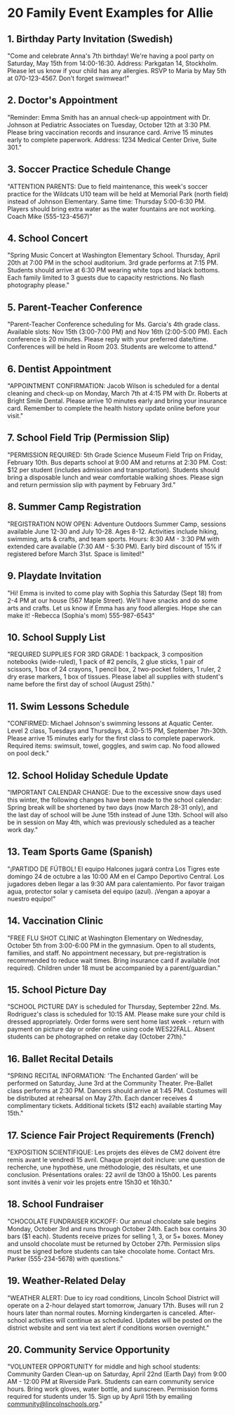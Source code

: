 # 20 Family Event Examples for Allie

## 1. Birthday Party Invitation (Swedish)
"Come and celebrate Anna's 7th birthday! We're having a pool party on Saturday, May 15th from 14:00-16:30. Address: Parkgatan 14, Stockholm. Please let us know if your child has any allergies. RSVP to Maria by May 5th at 070-123-4567. Don't forget swimwear!"

## 2. Doctor's Appointment
"Reminder: Emma Smith has an annual check-up appointment with Dr. Johnson at Pediatric Associates on Tuesday, October 12th at 3:30 PM. Please bring vaccination records and insurance card. Arrive 15 minutes early to complete paperwork. Address: 1234 Medical Center Drive, Suite 301."

## 3. Soccer Practice Schedule Change
"ATTENTION PARENTS: Due to field maintenance, this week's soccer practice for the Wildcats U10 team will be held at Memorial Park (north field) instead of Johnson Elementary. Same time: Thursday 5:00-6:30 PM. Players should bring extra water as the water fountains are not working. Coach Mike (555-123-4567)"

## 4. School Concert
"Spring Music Concert at Washington Elementary School. Thursday, April 20th at 7:00 PM in the school auditorium. 3rd grade performs at 7:15 PM. Students should arrive at 6:30 PM wearing white tops and black bottoms. Each family limited to 3 guests due to capacity restrictions. No flash photography please."

## 5. Parent-Teacher Conference
"Parent-Teacher Conference scheduling for Ms. Garcia's 4th grade class. Available slots: Nov 15th (3:00-7:00 PM) and Nov 16th (2:00-5:00 PM). Each conference is 20 minutes. Please reply with your preferred date/time. Conferences will be held in Room 203. Students are welcome to attend."

## 6. Dentist Appointment
"APPOINTMENT CONFIRMATION: Jacob Wilson is scheduled for a dental cleaning and check-up on Monday, March 7th at 4:15 PM with Dr. Roberts at Bright Smile Dental. Please arrive 10 minutes early and bring your insurance card. Remember to complete the health history update online before your visit."

## 7. School Field Trip (Permission Slip)
"PERMISSION REQUIRED: 5th Grade Science Museum Field Trip on Friday, February 10th. Bus departs school at 9:00 AM and returns at 2:30 PM. Cost: $12 per student (includes admission and transportation). Students should bring a disposable lunch and wear comfortable walking shoes. Please sign and return permission slip with payment by February 3rd."

## 8. Summer Camp Registration
"REGISTRATION NOW OPEN: Adventure Outdoors Summer Camp, sessions available June 12-30 and July 10-28. Ages 8-12. Activities include hiking, swimming, arts & crafts, and team sports. Hours: 8:30 AM - 3:30 PM with extended care available (7:30 AM - 5:30 PM). Early bird discount of 15% if registered before March 31st. Space is limited!"

## 9. Playdate Invitation
"Hi! Emma is invited to come play with Sophia this Saturday (Sept 18) from 2-4 PM at our house (567 Maple Street). We'll have snacks and do some arts and crafts. Let us know if Emma has any food allergies. Hope she can make it! -Rebecca (Sophia's mom) 555-987-6543"

## 10. School Supply List
"REQUIRED SUPPLIES FOR 3RD GRADE: 1 backpack, 3 composition notebooks (wide-ruled), 1 pack of #2 pencils, 2 glue sticks, 1 pair of scissors, 1 box of 24 crayons, 1 pencil box, 2 two-pocket folders, 1 ruler, 2 dry erase markers, 1 box of tissues. Please label all supplies with student's name before the first day of school (August 25th)."

## 11. Swim Lessons Schedule
"CONFIRMED: Michael Johnson's swimming lessons at Aquatic Center. Level 2 class, Tuesdays and Thursdays, 4:30-5:15 PM, September 7th-30th. Please arrive 15 minutes early for the first class to complete paperwork. Required items: swimsuit, towel, goggles, and swim cap. No food allowed on pool deck."

## 12. School Holiday Schedule Update
"IMPORTANT CALENDAR CHANGE: Due to the excessive snow days used this winter, the following changes have been made to the school calendar: Spring break will be shortened by two days (now March 28-31 only), and the last day of school will be June 15th instead of June 13th. School will also be in session on May 4th, which was previously scheduled as a teacher work day."

## 13. Team Sports Game (Spanish)
"¡PARTIDO DE FÚTBOL! El equipo Halcones jugará contra Los Tigres este domingo 24 de octubre a las 10:00 AM en el Campo Deportivo Central. Los jugadores deben llegar a las 9:30 AM para calentamiento. Por favor traigan agua, protector solar y camiseta del equipo (azul). ¡Vengan a apoyar a nuestro equipo!"

## 14. Vaccination Clinic
"FREE FLU SHOT CLINIC at Washington Elementary on Wednesday, October 5th from 3:00-6:00 PM in the gymnasium. Open to all students, families, and staff. No appointment necessary, but pre-registration is recommended to reduce wait times. Bring insurance card if available (not required). Children under 18 must be accompanied by a parent/guardian."

## 15. School Picture Day
"SCHOOL PICTURE DAY is scheduled for Thursday, September 22nd. Ms. Rodriguez's class is scheduled for 10:15 AM. Please make sure your child is dressed appropriately. Order forms were sent home last week - return with payment on picture day or order online using code WES22FALL. Absent students can be photographed on retake day (October 27th)."

## 16. Ballet Recital Details
"SPRING RECITAL INFORMATION: 'The Enchanted Garden' will be performed on Saturday, June 3rd at the Community Theater. Pre-Ballet class performs at 2:30 PM. Dancers should arrive at 1:45 PM. Costumes will be distributed at rehearsal on May 27th. Each dancer receives 4 complimentary tickets. Additional tickets ($12 each) available starting May 15th."

## 17. Science Fair Project Requirements (French)
"EXPOSITION SCIENTIFIQUE: Les projets des élèves de CM2 doivent être remis avant le vendredi 15 avril. Chaque projet doit inclure: une question de recherche, une hypothèse, une méthodologie, des résultats, et une conclusion. Présentations orales: 22 avril de 13h00 à 15h00. Les parents sont invités à venir voir les projets entre 15h30 et 16h30."

## 18. School Fundraiser
"CHOCOLATE FUNDRAISER KICKOFF: Our annual chocolate sale begins Monday, October 3rd and runs through October 24th. Each box contains 30 bars ($1 each). Students receive prizes for selling 1, 3, or 5+ boxes. Money and unsold chocolate must be returned by October 27th. Permission slips must be signed before students can take chocolate home. Contact Mrs. Parker (555-234-5678) with questions."

## 19. Weather-Related Delay
"WEATHER ALERT: Due to icy road conditions, Lincoln School District will operate on a 2-hour delayed start tomorrow, January 17th. Buses will run 2 hours later than normal routes. Morning kindergarten is canceled. After-school activities will continue as scheduled. Updates will be posted on the district website and sent via text alert if conditions worsen overnight."

## 20. Community Service Opportunity
"VOLUNTEER OPPORTUNITY for middle and high school students: Community Garden Clean-up on Saturday, April 22nd (Earth Day) from 9:00 AM - 12:00 PM at Riverside Park. Students can earn community service hours. Bring work gloves, water bottle, and sunscreen. Permission forms required for students under 15. Sign up by April 15th by emailing community@lincolnschools.org."